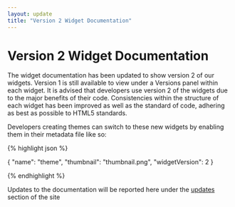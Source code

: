```yaml
---
layout: update
title: "Version 2 Widget Documentation"
---
```


# Version 2 Widget Documentation

The widget documentation has been updated to show version 2 of our widgets. Version 1 is still available to view under a Versions panel within each widget. It is advised that developers use version 2 of the widgets due to the major benefits of their code. Consistencies within the structure of each widget has been improved as well as the standard of code, adhering as best as possible to HTML5 standards.

Developers creating themes can switch to these new widgets by enabling them in their metadata file like so:

{% highlight json %}

{
  "name": "theme",
  "thumbnail": "thumbnail.png",
  "widgetVersion": 2
}

{% endhighlight %}

Updates to the documentation will be reported here under the [updates](/updates/) section of the site